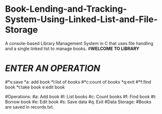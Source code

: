 # Book-Lending-and-Tracking-System-Using-Linked-List-and-File-Storage
A console-based Library Management System in C that uses file handling and a single linked list to manage books.
#**********WELCOME TO LIBRARY**********
 #       *****ENTER AN OPERATION*****
#*s:save                 *a: add book    *l:list of books
#*c:count of books       *q:exit
#*f:find book            *t:take book     e:edit book

#Operations:
#a: Add book
#l: List books
#c: Count books
#f: Find book
#t: Borrow book
#e: Edit book
#s: Save data
#q: Exit
#Data Storage:
#Books are saved in records.txt.
